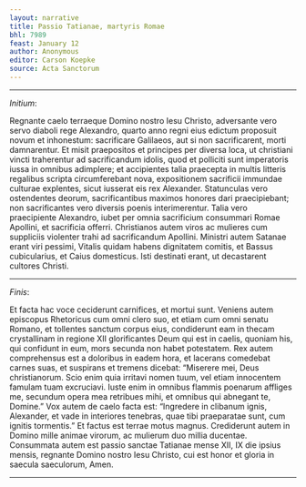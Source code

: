 ```yaml
---
layout: narrative
title: Passio Tatianae, martyris Romae
bhl: 7989
feast: January 12
author: Anonymous
editor: Carson Koepke
source: Acta Sanctorum
---
```


---

*Initium*:

Regnante caelo terraeque Domino nostro Iesu Christo, adversante vero servo diaboli rege Alexandro, quarto anno regni eius edictum proposuit novum et inhonestum: sacrificare Galilaeos, aut si non sacrificarent, morti damnarentur. Et misit praepositos et principes per diversa loca, ut christiani vincti traherentur ad sacrificandum idolis, quod et polliciti sunt imperatoris iussa in omnibus adimplere; et accipientes talia praecepta in multis litteris regalibus scripta circumferebant nova, expositionem sacrificii immundae culturae explentes, sicut iusserat eis rex Alexander. Statunculas vero ostendentes deorum, sacrificantibus maximos honores dari praecipiebant; non sacrificantes vero diversis poenis interimerentur. Talia vero praecipiente Alexandro, iubet per omnia sacrificium consummari Romae Apollini, et sacrificia offerri. Christianos autem viros ac mulieres cum suppliciis violenter trahi ad sacrificandum Apollini. Ministri autem Satanae erant viri pessimi, Vitalis quidam habens dignitatem comitis, et Bassus cubicularius, et Caius domesticus. Isti destinati erant, ut decastarent cultores Christi.

---

*Finis*:

Et facta hac voce ceciderunt carnifices, et mortui sunt. Veniens autem episcopus Rhetoricus cum omni clero suo, et etiam cum omni senatu Romano, et tollentes sanctum corpus eius, condiderunt eam in thecam crystallinam in regione XII glorificantes Deum qui est in caelis, quoniam his, qui confidunt in eum, mors secunda non habet potestatem. Rex autem comprehensus est a doloribus in eadem hora, et lacerans comedebat carnes suas, et suspirans et tremens dicebat: “Miserere mei, Deus christianorum. Scio enim quia irritavi nomen tuum, vel etiam innocentem famulam tuam excruciavi. Iuste enim in omnibus flammis poenarum affliges me, secundum opera mea retribues mihi, et omnibus qui abnegant te, Domine.” Vox autem de caelo facta est: “Ingredere in clibanum ignis, Alexander, et vade in interiores tenebras, quae tibi praeparatae sunt, cum ignitis tormentis.” Et factus est terrae motus magnus. Crediderunt autem in Domino mille animae virorum, ac mulierum duo millia ducentae. Consummata autem est passio sanctae Tatianae mense XII, IX die ipsius mensis, regnante Domino nostro Iesu Christo, cui est honor et gloria in saecula saeculorum, Amen.

---
